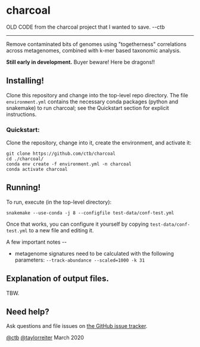# charcoal

OLD CODE from the charcoal project that I wanted to save. --ctb

---

Remove contaminated bits of genomes using "togetherness" correlations
across metagenomes, combined with k-mer based taxonomic
analysis.

**Still early in development.** Buyer beware! Here be dragons!!

## Installing!

Clone this repository and change into the top-level repo directory.
The file `environment.yml` contains the necessary conda packages
(python and snakemake) to run charcoal; see the Quickstart section
for explicit instructions.

### Quickstart:

Clone the repository, change into it, create the environment, and activate it:

```
git clone https://github.com/ctb/charcoal
cd ./charcoal/
conda env create -f environment.yml -n charcoal
conda activate charcoal
```

## Running!

To run, execute (in the top-level directory):

```
snakemake --use-conda -j 8 --configfile test-data/conf-test.yml
```

Once that works, you can configure it yourself by copying
`test-data/conf-test.yml` to a new file and editing it.

A few important notes --

* metagenome signatures need to be calculated with the following parameters:
   `--track-abundance --scaled=1000 -k 31`
   
## Explanation of output files.

TBW.
   
## Need help?

Ask questions and file issues on [the GitHub issue tracker](https://github.com/dib-lab/charcoal/issues).

[@ctb](https://github.com/ctb/) [@taylorreiter](https://github.com/taylorreiter)
March 2020
